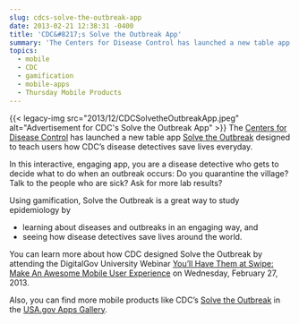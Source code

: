 ```yaml
---
slug: cdcs-solve-the-outbreak-app
date: 2013-02-21 12:38:31 -0400
title: 'CDC&#8217;s Solve the Outbreak App'
summary: 'The Centers for Disease Control has launched a new table app Solve the Outbreak designed to teach users how CDC&#8217;s disease detectives save lives everyday. In this interactive, engaging app, you are a disease detective who gets to decide what to do when an outbreak'
topics:
  - mobile
  - CDC
  - gamification
  - mobile-apps
  - Thursday Mobile Products
---
```


{{< legacy-img src="2013/12/CDCSolvetheOutbreakApp.jpeg" alt="Advertisement for CDC's Solve the Outbreak App" >}} The [Centers for Disease Control](http://cdc.gov) has launched a new table app [Solve the Outbreak](https://itunes.apple.com/us/app/solve-the-outbreak/id592485067?mt=8) designed to teach users how CDC&#8217;s disease detectives save lives everyday.

In this interactive, engaging app, you are a disease detective who gets to decide what to do when an outbreak occurs: Do you quarantine the village? Talk to the people who are sick? Ask for more lab results?

Using gamification, Solve the Outbreak is a great way to study epidemiology by

  * learning about diseases and outbreaks in an engaging way, and
  * seeing how disease detectives save lives around the world.

You can learn more about how CDC designed Solve the Outbreak by attending the DigitalGov University Webinar [You’ll Have Them at Swipe: Make An Awesome Mobile User Experience](https://digitalgov.sites.usa.gov/2013/02/11/youll-have-them-at-swipe-making-an-awesome-mobile-user-experience-webinar/ "You’ll Have Them at Swipe: Making An Awesome Mobile User Experience Webinar") on Wednesday, February 27, 2013.

Also, you can find more mobile products like CDC&#8217;s [Solve the Outbreak](https://itunes.apple.com/us/app/solve-the-outbreak/id592485067?mt=8) in the [USA.gov Apps Gallery](http://apps.usa.gov/).